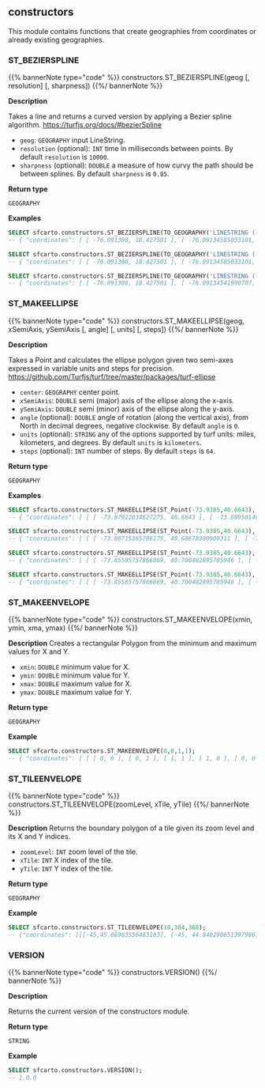 ## constructors

<div class="badges"><div class="core"></div></div>

This module contains functions that create geographies from coordinates or already existing geographies.

### ST_BEZIERSPLINE

{{% bannerNote type="code" %}}
constructors.ST_BEZIERSPLINE(geog [, resolution] [, sharpness])
{{%/ bannerNote %}}

**Description**

Takes a line and returns a curved version by applying a Bezier spline algorithm. https://turfjs.org/docs/#bezierSpline

* `geog`: `GEOGRAPHY` input LineString.
* `resolution` (optional): `INT` time in milliseconds between points. By default `resolution` is `10000`.
* `sharpness` (optional): `DOUBLE` a measure of how curvy the path should be between splines. By default `sharpness` is `0.85`.

**Return type**

`GEOGRAPHY`

**Examples**

```sql
SELECT sfcarto.constructors.ST_BEZIERSPLINE(TO_GEOGRAPHY('LINESTRING (-76.091308 18.427501,-76.695556 18.729501,-76.552734 19.40443,-74.61914 19.134789,-73.652343 20.07657,-73.157958 20.210656)'));
-- { "coordinates": [ [ -76.091308, 18.427501 ], [ -76.09134585033101, 18.427508082543092 ], ... 
```

```sql
SELECT sfcarto.constructors.ST_BEZIERSPLINE(TO_GEOGRAPHY('LINESTRING (-76.091308 18.427501,-76.695556 18.729501,-76.552734 19.40443,-74.61914 19.134789,-73.652343 20.07657,-73.157958 20.210656)'), 10000);
-- { "coordinates": [ [ -76.091308, 18.427501 ], [ -76.09134585033101, 18.427508082543092 ], ... 
```

```sql
SELECT sfcarto.constructors.ST_BEZIERSPLINE(TO_GEOGRAPHY('LINESTRING (-76.091308 18.427501,-76.695556 18.729501,-76.552734 19.40443,-74.61914 19.134789,-73.652343 20.07657,-73.157958 20.210656)'), 10000, 0.9);
-- { "coordinates": [ [ -76.091308, 18.427501 ], [ -76.09134541990707, 18.42750717125151 ], ... 
```

### ST_MAKEELLIPSE

{{% bannerNote type="code" %}}
constructors.ST_MAKEELLIPSE(geog, xSemiAxis, ySemiAxis [, angle] [, units] [, steps])
{{%/ bannerNote %}}

**Description**

Takes a Point and calculates the ellipse polygon given two semi-axes expressed in variable units and steps for precision. https://github.com/Turfjs/turf/tree/master/packages/turf-ellipse

* `center`: `GEOGRAPHY` center point.
* `xSemiAxis`: `DOUBLE` semi (major) axis of the ellipse along the x-axis.
* `ySemiAxis`: `DOUBLE` semi (minor) axis of the ellipse along the y-axis.
* `angle` (optional): `DOUBLE` angle of rotation (along the vertical axis), from North in decimal degrees, negative clockwise. By default `angle` is `0`.
* `units` (optional): `STRING` any of the options supported by turf units: miles, kilometers, and degrees. By default `units` is `kilometers`.
* `steps` (optional): `INT` number of steps. By default `steps` is `64`.

**Return type**

`GEOGRAPHY`

**Examples**

```sql
SELECT sfcarto.constructors.ST_MAKEELLIPSE(ST_Point(-73.9385,40.6643), 5, 3);
-- { "coordinates": [ [ [ -73.87922034627275, 40.6643 ], [ -73.88056149301754, 40.67000644486112 ], ... 
```

```sql
SELECT sfcarto.constructors.ST_MAKEELLIPSE(ST_Point(-73.9385,40.6643), 5, 3, -30);
-- { "coordinates": [ [ [ -73.88715365786175, 40.68678300909311 ], [ -73.89207802212195, 40.691215338152176 ], ... 
```

```sql
SELECT sfcarto.constructors.ST_MAKEELLIPSE(ST_Point(-73.9385,40.6643), 5, 3, -30, 'miles');
-- { "coordinates": [ [ [ -73.85585757866869, 40.700482895785946 ], [ -73.8637839804274, 40.70761511598624 ], ... 
```

```sql
SELECT sfcarto.constructors.ST_MAKEELLIPSE(ST_Point(-73.9385,40.6643), 5, 3, -30, 'miles', 80);
-- { "coordinates": [ [ [ -73.85585757866869, 40.700482895785946 ], [ -73.86194538052666, 40.70635901954343 ], ... 
```

### ST_MAKEENVELOPE

{{% bannerNote type="code" %}}
constructors.ST_MAKEENVELOPE(xmin, ymin, xma, ymax)
{{%/ bannerNote %}}

**Description**
Creates a rectangular Polygon from the minimum and maximum values for X and Y.

* `xmin`: `DOUBLE` minimum value for X.
* `ymin`: `DOUBLE` minimum value for Y.
* `xmax`: `DOUBLE` maximum value for X.
* `ymax`: `DOUBLE` maximum value for Y.

**Return type**

`GEOGRAPHY`

**Example**

```sql
SELECT sfcarto.constructors.ST_MAKEENVELOPE(0,0,1,1);
-- { "coordinates": [ [ [ 0, 0 ], [ 0, 1 ], [ 1, 1 ], [ 1, 0 ], [ 0, 0 ] ] ], "type": "Polygon" }
```

### ST_TILEENVELOPE

{{% bannerNote type="code" %}}
constructors.ST_TILEENVELOPE(zoomLevel, xTile, yTile)
{{%/ bannerNote %}}

**Description**
Returns the boundary polygon of a tile given its zoom level and its X and Y indices.

* `zoomLevel`: `INT` zoom level of the tile.
* `xTile`: `INT` X index of the tile.
* `yTile`: `INT` Y index of the tile.

**Return type**

`GEOGRAPHY`

**Example**

```sql
SELECT sfcarto.constructors.ST_TILEENVELOPE(10,384,368);
-- {"coordinates": [[[-45,45.08903556483103], [-45, 44.840290651397986], ...
```

### VERSION

{{% bannerNote type="code" %}}
constructors.VERSION()
{{%/ bannerNote %}}

**Description**

Returns the current version of the constructors module.

**Return type**

`STRING`

**Example**

```sql
SELECT sfcarto.constructors.VERSION();
-- 1.0.0
```
